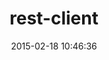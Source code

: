 ---
layout: post
title:  "rest-client"
repo:   "rest-client/rest-client"
date:   2015-02-18 10:46:36
gemurl: https://github.com/rest-client/rest-client
---